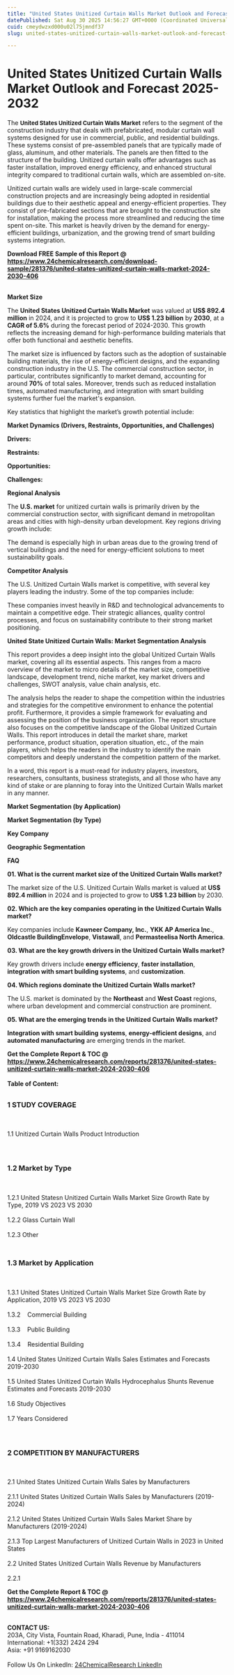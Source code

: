 ```yaml
---
title: "United States Unitized Curtain Walls Market Outlook and Forecast 2025-2032"
datePublished: Sat Aug 30 2025 14:56:27 GMT+0000 (Coordinated Universal Time)
cuid: cmeydwzxd000u02l75jmndf37
slug: united-states-unitized-curtain-walls-market-outlook-and-forecast-2025-2032-1

---
```


# United States Unitized Curtain Walls Market Outlook and Forecast 2025-2032

<p>The <strong style="font-size:13px">United States Unitized Curtain Walls Market</strong> refers to the segment of the construction industry that deals with prefabricated, modular curtain wall systems designed for use in commercial, public, and residential buildings. These systems consist of pre-assembled panels that are typically made of glass, aluminum, and other materials. The panels are then fitted to the structure of the building. Unitized curtain walls offer advantages such as faster installation, improved energy efficiency, and enhanced structural integrity compared to traditional curtain walls, which are assembled on-site.</p><p>
</p><p>Unitized curtain walls are widely used in large-scale commercial construction projects and are increasingly being adopted in residential buildings due to their aesthetic appeal and energy-efficient properties. They consist of pre-fabricated sections that are brought to the construction site for installation, making the process more streamlined and reducing the time spent on-site. This market is heavily driven by the demand for energy-efficient buildings, urbanization, and the growing trend of smart building systems integration.</p><div><b>Download FREE Sample of this Report @ 
            <a href="https://www.24chemicalresearch.com/download-sample/281376/united-states-unitized-curtain-walls-market-2024-2030-406">
            https://www.24chemicalresearch.com/download-sample/281376/united-states-unitized-curtain-walls-market-2024-2030-406</a></b></div><br><p>
<strong>Market Size</strong></p><p>
</p><p>The <strong>United States Unitized Curtain Walls Market</strong> was valued at <strong>US$ 892.4 million</strong> in 2024, and it is projected to grow to <strong>US$ 1.23 billion</strong> by <strong>2030</strong>, at a <strong>CAGR of 5.6%</strong> during the forecast period of 2024-2030. This growth reflects the increasing demand for high-performance building materials that offer both functional and aesthetic benefits.</p><p>
</p><p>The market size is influenced by factors such as the adoption of sustainable building materials, the rise of energy-efficient designs, and the expanding construction industry in the U.S. The commercial construction sector, in particular, contributes significantly to market demand, accounting for around <strong>70%</strong> of total sales. Moreover, trends such as reduced installation times, automated manufacturing, and integration with smart building systems further fuel the market's expansion.</p><p>
</p><p>Key statistics that highlight the market’s growth potential include:</p><p>
</p><p>
<strong>Market Dynamics (Drivers, Restraints, Opportunities, and Challenges)</strong></p><p>
<strong>Drivers:</strong></p><p>
</p><p>
<strong>Restraints:</strong></p><p>
</p><p>
<strong>Opportunities:</strong></p><p>
</p><p>
<strong>Challenges:</strong></p><p>
</p><p>
<strong>Regional Analysis</strong></p><p>
</p><p>The <strong>U.S. market</strong> for unitized curtain walls is primarily driven by the commercial construction sector, with significant demand in metropolitan areas and cities with high-density urban development. Key regions driving growth include:</p><p>
</p><p>
</p><p>The demand is especially high in urban areas due to the growing trend of vertical buildings and the need for energy-efficient solutions to meet sustainability goals.</p><p>
<strong>Competitor Analysis</strong></p><p>
</p><p>The U.S. Unitized Curtain Walls market is competitive, with several key players leading the industry. Some of the top companies include:</p><p>
</p><p>
</p><p>These companies invest heavily in R&amp;D and technological advancements to maintain a competitive edge. Their strategic alliances, quality control processes, and focus on sustainability contribute to their strong market positioning.</p><p>
<strong>United State Unitized Curtain Walls: Market Segmentation Analysis</strong></p><p>
</p><p>This report provides a deep insight into the global Unitized Curtain Walls market, covering all its essential aspects. This ranges from a macro overview of the market to micro details of the market size, competitive landscape, development trend, niche market, key market drivers and challenges, SWOT analysis, value chain analysis, etc.</p><p>
</p><p>The analysis helps the reader to shape the competition within the industries and strategies for the competitive environment to enhance the potential profit. Furthermore, it provides a simple framework for evaluating and assessing the position of the business organization. The report structure also focuses on the competitive landscape of the Global Unitized Curtain Walls. This report introduces in detail the market share, market performance, product situation, operation situation, etc., of the main players, which helps the readers in the industry to identify the main competitors and deeply understand the competition pattern of the market.</p><p>
</p><p>In a word, this report is a must-read for industry players, investors, researchers, consultants, business strategists, and all those who have any kind of stake or are planning to foray into the Unitized Curtain Walls market in any manner.</p><p>
<strong>Market Segmentation (by Application)</strong></p><p>
</p><p>
<strong>Market Segmentation (by Type)</strong></p><p>
</p><p>
<strong>Key Company</strong></p><p>
</p><p>
<strong>Geographic Segmentation</strong></p><p>
</p><p>
<strong>FAQ </strong></p><p>
</p><p><strong>01. What is the current market size of the Unitized Curtain Walls market?</strong></p><p>
The market size of the U.S. Unitized Curtain Walls market is valued at <strong>US$ 892.4 million</strong> in 2024 and is projected to grow to <strong>US$ 1.23 billion</strong> by 2030.</p><p>
</p><p><strong>02. Which are the key companies operating in the Unitized Curtain Walls market?</strong></p><p>
Key companies include <strong>Kawneer Company, Inc.</strong>, <strong>YKK AP America Inc.</strong>, <strong>Oldcastle BuildingEnvelope</strong>, <strong>Vistawall</strong>, and <strong>Permasteelisa North America</strong>.</p><p>
</p><p><strong>03. What are the key growth drivers in the Unitized Curtain Walls market?</strong></p><p>
Key growth drivers include <strong>energy efficiency</strong>, <strong>faster installation</strong>, <strong>integration with smart building systems</strong>, and <strong>customization</strong>.</p><p>
</p><p><strong>04. Which regions dominate the Unitized Curtain Walls market?</strong></p><p>
The U.S. market is dominated by the <strong>Northeast</strong> and <strong>West Coast</strong> regions, where urban development and commercial construction are prominent.</p><p>
</p><p><strong>05. What are the emerging trends in the Unitized Curtain Walls market?</strong></p><p>
<strong>Integration with smart building systems</strong>, <strong>energy-efficient designs</strong>, and <strong>automated manufacturing</strong> are emerging trends in the market.
</p>

<div><b>Get the Complete Report & TOC @ 
            <a href="https://www.24chemicalresearch.com/reports/281376/united-states-unitized-curtain-walls-market-2024-2030-406">
            https://www.24chemicalresearch.com/reports/281376/united-states-unitized-curtain-walls-market-2024-2030-406</a></b></div><br>
            <b>Table of Content:</b><p><h2><span style="font-size:16px"><strong>1 STUDY COVERAGE</strong></span></h2><br />
<p>1.1 Unitized Curtain Walls Product Introduction</p><br />
<h2><span style="font-size:16px"><strong>1.2 Market by Type</strong></span></h2><br />
<p>1.2.1 United Statesn Unitized Curtain Walls Market Size Growth Rate by Type, 2019 VS 2023 VS 2030<br /><br />
1.2.2 Glass Curtain Wall&nbsp;&nbsp; &nbsp;<br /><br />
1.2.3 Other<br /><br />
<h2><span style="font-size:16px"><strong>1.3 Market by Application</strong></span></h2><br />
<p>1.3.1 United States Unitized Curtain Walls Market Size Growth Rate by Application, 2019 VS 2023 VS 2030<br /><br />
1.3.2&nbsp;&nbsp; &nbsp;Commercial Building<br /><br />
1.3.3&nbsp;&nbsp; &nbsp;Public Building<br /><br />
1.3.4&nbsp;&nbsp; &nbsp;Residential Building<br /><br />
1.4 United States Unitized Curtain Walls Sales Estimates and Forecasts 2019-2030<br /><br />
1.5 United States Unitized Curtain Walls Hydrocephalus Shunts Revenue Estimates and Forecasts 2019-2030<br /><br />
1.6 Study Objectives<br /><br />
1.7 Years Considered</p><br />
<h2><span style="font-size:16px"><strong>2 COMPETITION BY MANUFACTURERS</strong></span></h2><br />
<p>2.1 United States Unitized Curtain Walls Sales by Manufacturers<br /><br />
2.1.1 United States Unitized Curtain Walls Sales by Manufacturers (2019-2024)<br /><br />
2.1.2 United States Unitized Curtain Walls Sales Market Share by Manufacturers (2019-2024)<br /><br />
2.1.3 Top Largest Manufacturers of Unitized Curtain Walls in 2023 in United States<br /><br />
2.2 United States Unitized Curtain Walls Revenue by Manufacturers<br /><br />
2.2.1</p>

<div><b>Get the Complete Report & TOC @ 
            <a href="https://www.24chemicalresearch.com/reports/281376/united-states-unitized-curtain-walls-market-2024-2030-406">
            https://www.24chemicalresearch.com/reports/281376/united-states-unitized-curtain-walls-market-2024-2030-406</a></b></div><br>

<b>CONTACT US:</b><br>
            203A, City Vista, Fountain Road, Kharadi, Pune, India - 411014<br>
            International: +1(332) 2424 294<br>
            Asia: +91 9169162030 <br><br>
            Follow Us On LinkedIn: <a href="https://www.linkedin.com/company/24chemicalresearch/">24ChemicalResearch LinkedIn</a>